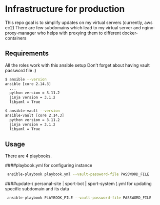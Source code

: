 # Infrastructure for production

This repo goal is to simplify updates on my virtual servers (currently, aws ec2)
There are few subdomains which lead to my virtual server and nginx-proxy-manager who helps with proxying them to different docker-containers


## Requirements
All the roles work with this ansible setup
Don't forget about having vault password file :)
```bash
$ ansible --version
ansible [core 2.14.3]
  ...
  python version = 3.11.2
  jinja version = 3.1.2
  libyaml = True

$ ansible-vault --version
ansible-vault [core 2.14.3]
  python version = 3.11.2 
  jinja version = 3.1.2
  libyaml = True

```

## Usage
There are 4 playbooks.

####playbook.yml 
for configuring instance
```bash
 ansible-playbook playbook.yml --vault-password-file PASSWORD_FILE
```

####update-( personal-site | sport-bot | sport-system ).yml
for updating specific subdomain and its data
```bash
 ansible-playbook PLAYBOOK_FILE --vault-password-file PASSWORD_FILE
```
